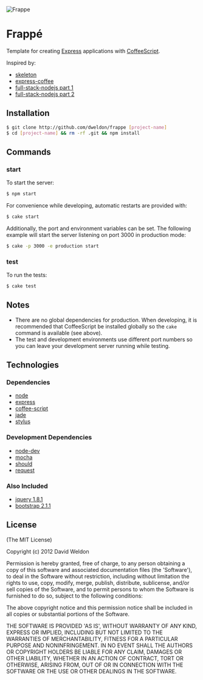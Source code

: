 ![Frappe](https://raw.github.com/dweldon/frappe/master/app/public/img/frappe.png)

# Frappé

Template for creating [Express](http://expressjs.com) applications with
[CoffeeScript](http://coffeescript.org).

Inspired by:
* [skeleton](https://github.com/EtienneLem/skeleton)
* [express-coffee](https://github.com/twilson63/express-coffee)
* [full-stack-nodejs part 1](https://peepcode.com/products/full-stack-nodejs-i)
* [full-stack-nodejs part 2](https://peepcode.com/products/full-stack-nodejs-ii)

## Installation

```sh
$ git clone http://github.com/dweldon/frappe [project-name]
$ cd [project-name] && rm -rf .git && npm install
```

## Commands

### start

To start the server:
```sh
$ npm start
```

For convenience while developing, automatic restarts are provided with:
```sh
$ cake start
```

Additionally, the port and environment variables can be set. The following
example will start the server listening on port 3000 in production mode:
```sh
$ cake -p 3000 -e production start
```

### test

To run the tests:
```sh
$ cake test
```

## Notes

* There are no global dependencies for production. When developing, it is
recommended that CoffeeScript be installed globally so the `cake` command is
available (see above).
* The test and development environments use different port numbers so you can
leave your development server running while testing.

## Technologies

### Dependencies

* [node](http://nodejs.org/)
* [express](https://github.com/visionmedia/express)
* [coffee-script](https://github.com/jashkenas/coffee-script)
* [jade](https://github.com/visionmedia/jade)
* [stylus](https://github.com/learnboost/stylus)

### Development Dependencies

* [node-dev](https://github.com/fgnass/node-dev)
* [mocha](https://github.com/visionmedia/mocha)
* [should](https://github.com/visionmedia/should.js)
* [request](https://github.com/mikeal/request)

### Also Included

* [jquery 1.8.1](http://jquery.com/)
* [bootstrap 2.1.1](http://twitter.github.com/bootstrap/)

## License

(The MIT License)

Copyright (c) 2012 David Weldon

Permission is hereby granted, free of charge, to any person obtaining
a copy of this software and associated documentation files (the
'Software'), to deal in the Software without restriction, including
without limitation the rights to use, copy, modify, merge, publish,
distribute, sublicense, and/or sell copies of the Software, and to
permit persons to whom the Software is furnished to do so, subject to
the following conditions:

The above copyright notice and this permission notice shall be
included in all copies or substantial portions of the Software.

THE SOFTWARE IS PROVIDED 'AS IS', WITHOUT WARRANTY OF ANY KIND,
EXPRESS OR IMPLIED, INCLUDING BUT NOT LIMITED TO THE WARRANTIES OF
MERCHANTABILITY, FITNESS FOR A PARTICULAR PURPOSE AND NONINFRINGEMENT.
IN NO EVENT SHALL THE AUTHORS OR COPYRIGHT HOLDERS BE LIABLE FOR ANY
CLAIM, DAMAGES OR OTHER LIABILITY, WHETHER IN AN ACTION OF CONTRACT,
TORT OR OTHERWISE, ARISING FROM, OUT OF OR IN CONNECTION WITH THE
SOFTWARE OR THE USE OR OTHER DEALINGS IN THE SOFTWARE.
